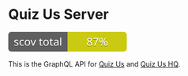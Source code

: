 # Quiz Us Server

![Coverage](coverage/coverage_badge_total.svg)

This is the GraphQL API for [Quiz Us](https://quizus.org) and [Quiz Us HQ](https://quizushq.org).
